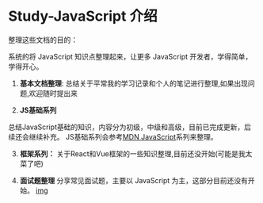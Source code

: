 # Study-JavaScript 介绍

整理这些文档的目的：

系统的将 JavaScript 知识点整理起来，让更多 JavaScript 开发者，学得简单，学得开心。

1. **基本文档整理**:
总结关于平常我的学习记录和个人的笔记进行整理,如果出现问题,欢迎随时提出来

2. **JS基础系列**
   
总结JavaScript基础的知识，内容分为初级，中级和高级，目前已完成更新，后续还会继续补充。
JS基础系列会参考<a href="https://developer.mozilla.org/zh-CN/docs/Web/JavaScript" target="_blank">MDN JavaScript</a>系列来整理。

3. **框架系列：**
关于React和Vue框架的一些知识整理,目前还没开始(可能是我太菜了吧)

4. **面试题整理** 
分享常见面试题，主要以 JavaScript 为主，这部分目前还没有开始。
[img](/cute-javascript-world.jpg)